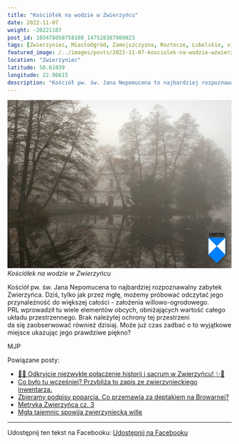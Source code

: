 ```yaml
---
title: "Kościółek na wodzie w Zwierzyńcu"
date: 2022-11-07
weight: -20221107
post_id: 103478058758108_147528387989023
tags: [Zwierzyniec, MiastoOgród, Zamojszczyzna, Roztocze, Lubelskie, villarestituta, turystyka, dziedzictwo, zabytki, krajobrazy, kościoły]
featured_image: /../images/posts/2022-11-07-kosciolek-na-wodzie-wzwierzyncu.jpg
location: "Zwierzyniec"
latitude: 50.61039
longitude: 22.96615
description: "Kościół pw. św. Jana Nepomucena to najbardziej rozpoznawalny zabytek Zwierzyńca.  Dziś, tylko jak przez mgłę, możemy próbować odczytać jego przynależn..."
---
```


![Kościółek na wodzie w Zwierzyńcu](/images/posts/2022-11-07-kosciolek-na-wodzie-wzwierzyncu.jpg)
*Kościółek na wodzie w Zwierzyńcu*

Kościół pw. św. Jana Nepomucena to najbardziej rozpoznawalny zabytek Zwierzyńca.
Dziś, tylko jak przez mgłę, możemy próbować odczytać jego przynależność do większej całości - założenia willowo-ogrodowego. PRL wprowadził tu wiele elementów obcych, obniżających wartość całego układu przestrzennego. Brak należytej ochrony tej przestrzeni da się zaobserwować również dzisiaj.
Może już czas zadbać o to wyjątkowe miejsce ukazując jego prawdziwe piękno?



MJP

Powiązane posty:
- [🌟✨ Odkryjcie niezwykłe połączenie historii i sacrum w Zwierzyńcu! ✨🌟](/posts/-Odkryjcie-niezwykle-polaczenie-historii-i-sacrum)
- [Co było tu wcześniej? Przybliża to zapis ze zwierzynieckiego inwentarza.](/posts/Co-bylo-tu-wczesniej-Przybliza-to-zapis-ze-zwierzynieckiego)
- [Zbieramy podpisy poparcia. Co przemawia za deptakiem na Browarnej?](/posts/Zbieramy-podpisy-poparcia-Co-przemawia-za-deptakiem)
- [Metryka Zwierzyńca cz. 3](/posts/Metryka-Zwierzynca-cz-3)
- [Mgła tajemnic spowija zwierzyniecką willę](/posts/Mgla-tajemnic-spowija-zwierzyniecka-wille)


---

Udostępnij ten tekst na Facebooku:
[Udostępnij na Facebooku](https://www.facebook.com/sharer/sharer.php?u=https://stowarzyszeniewachniewskiej.pl/posts/Kosciolek-na-wodzie-w-Zwierzyncu)

<script type="application/ld+json">
{
  "@context": "https://schema.org",
  "@type": "BlogPosting",
  "headline": "Kościółek na wodzie w Zwierzyńcu",
  "datePublished": "2022-11-07",
  "dateModified": "2022-11-07",
  "author": {
    "@type": "Organization",
    "name": "Stowarzyszenie Wachniewskiej"
  },
  "publisher": {
    "@type": "Organization",
    "name": "Stowarzyszenie im. Aleksandry Wachniewskiej",
    "logo": {
      "@type": "ImageObject",
      "url": "https://stowarzyszeniewachniewskiej.pl/images/logo/logo.svg"
    }
  },
  "mainEntityOfPage": {
    "@type": "WebPage",
    "@id": "https://stowarzyszeniewachniewskiej.pl/posts/Kosciolek-na-wodzie-w-Zwierzyncu"
  },
  "image": {
    "@type": "ImageObject",
    "url": "https://stowarzyszeniewachniewskiej.pl/images/posts/2022-11-07-kosciolek-na-wodzie-wzwierzyncu.jpg"
  },
  "articleSection": "Dziedzictwo Kulturowe i Zabytki",
  "keywords": "Zwierzyniec, MiastoOgród, Zamojszczyzna, Roztocze, Lubelskie, villarestituta, turystyka, dziedzictwo, zabytki, krajobrazy, kościoły",
  "wordCount": 60,
  "articleBody": "Kościół pw. św. Jana Nepomucena to najbardziej rozpoznawalny zabytek Zwierzyńca. \nDziś, tylko jak przez mgłę, możemy próbować odczytać jego przynależność do większej całości - założenia willowo-ogrodowego. PRL wprowadził tu wiele elementów obcych, obniżających wartość całego układu przestrzennego. Brak należytej ochrony tej przestrzeni da się zaobserwować również dzisiaj.\nMoże już czas zadbać o to wyjątkowe miejsce ukazując jego prawdziwe piękno?\n\n          \n\nMJP",
  "description": "Odkryj piękno Zwierzyńca i jego zabytki."
}
</script>
<script type="application/ld+json">
{
  "@context": "https://schema.org",
  "@type": "BreadcrumbList",
  "itemListElement": [
    {
      "@type": "ListItem",
      "position": 1,
      "name": "Home",
      "item": "https://stowarzyszeniewachniewskiej.pl"
    },
    {
      "@type": "ListItem",
      "position": 2,
      "name": "posts",
      "item": "https://stowarzyszeniewachniewskiej.pl/posts"
    },
    {
      "@type": "ListItem",
      "position": 3,
      "name": "Kościółek na wodzie w Zwierzyńcu",
      "item": "https://stowarzyszeniewachniewskiej.pl/posts/Kosciolek-na-wodzie-w-Zwierzyncu"
    }
  ]
}
</script>
